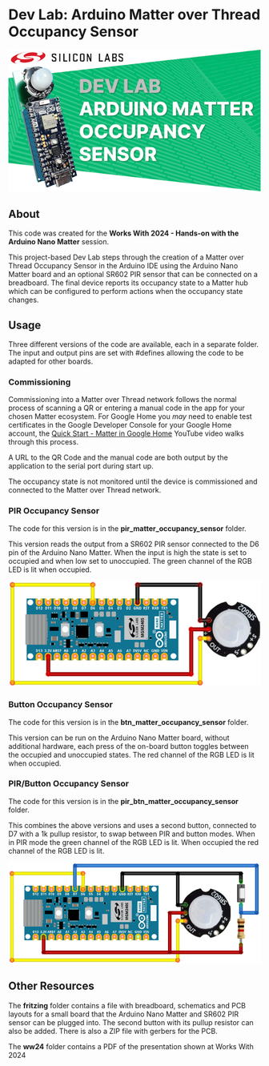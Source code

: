 # Dev Lab: Arduino Matter over Thread Occupancy Sensor

![thumb-640x360](images/thumb-640x360.png)

## About

This code was created for the **Works With 2024 - Hands-on with the Arduino Nano Matter** session.

This project-based Dev Lab steps through the creation of a Matter over Thread Occupancy Sensor in the Arduino IDE using the Arduino Nano Matter board and an optional SR602 PIR sensor that can be connected on a breadboard. The final device reports its occupancy state to a Matter hub which can be configured to perform actions when the occupancy state changes.

## Usage

Three different versions of the code are available, each in a separate folder. The input and output pins are set with #defines allowing the code to be adapted for other boards.

### Commissioning

Commissioning into a Matter over Thread network follows the normal process of scanning a QR or entering a manual code in the app for your chosen Matter ecosystem. For Google Home you *may* need to enable test certificates in the Google Developer Console for your Google Home account, the [Quick Start - Matter in Google Home](https://youtu.be/R_kpSO7PtUo) YouTube video walks through this process.

A URL to the QR Code and the manual code are both output by the application to the serial port during start up. 

The occupancy state is not monitored until the device is commissioned and connected to the Matter over Thread network.

### PIR Occupancy Sensor

The code for this version is in the **pir_matter_occupancy_sensor** folder.

This version reads the output from a SR602 PIR sensor connected to the D6 pin of the Arduino Nano Matter. When the input is high the state is set to occupied and when low set to unoccupied. The green channel of the RGB LED is lit when occupied.

![Wiring-Nano](images/Wiring-Nano-PIR.png)

### Button Occupancy Sensor

The code for this version is in the **btn_matter_occupancy_sensor** folder.

This version can be run on the Arduino Nano Matter board, without additional hardware, each press of the on-board button toggles between the occupied and unoccupied states. The red channel of the RGB LED is lit when occupied.

### PIR/Button Occupancy Sensor

The code for this version is in the **pir_btn_matter_occupancy_sensor** folder.

This combines the above versions and uses a second button, connected to D7 with a 1k pullup resistor, to swap between PIR and button modes. When in PIR mode the green channel of the RGB LED is lit. When occupied the red channel of the RGB LED is lit.

![Wiring-Nano](images/Wiring-Nano-PIR-BTN.png)

## Other Resources

The **fritzing** folder contains a file with breadboard, schematics and PCB layouts for a small board that the Arduino Nano Matter and SR602 PIR sensor can be plugged into. The second button with its pullup resistor can also be added. There is also a ZIP file with gerbers for the PCB.

The **ww24** folder contains a PDF of the presentation shown at Works With 2024
